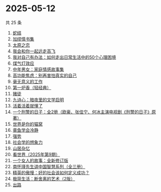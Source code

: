 # 2025-05-12

共 25 条

<!-- BEGIN WEREAD -->
<!-- 最后更新时间 2025-05-12 09:21:24 +0800 -->
1. [蛇结](https://weread.qq.com/web/bookDetail/e77328b0813ab83b6g014aea)
1. [加缪情书集](https://weread.qq.com/web/bookDetail/d9e32920813ab9ec2g014f83)
1. [太原之恋](https://weread.qq.com/web/bookDetail/6ae321507199d6e66ae82be)
1. [我会和你一起远走高飞](https://weread.qq.com/web/bookDetail/bc532ac0813ab9e2cg016015)
1. [我对自己有办法：如何走出日常生活中的50个心理困境](https://weread.qq.com/web/bookDetail/de032e10813ab9eb1g017f1f)
1. [煤气灯效应](https://weread.qq.com/web/bookDetail/1df32da0813ab9e38g0101bc)
1. [中年男女：家庭情感故事集](https://weread.qq.com/web/bookDetail/c2632330813ab9d8ag0167dc)
1. [高功能焦虑：别再害怕真实的自己](https://weread.qq.com/web/bookDetail/7f632dc0813ab9d9bg0190f7)
1. [毫无意义的工作](https://weread.qq.com/web/bookDetail/f7b32c90813ab77b6g013094)
1. [第一炉香（轻经典）](https://weread.qq.com/web/bookDetail/c60326f0813ab9eb1g010755)
1. [赌徒](https://weread.qq.com/web/bookDetail/78032ad0813ab6a94g01394b)
1. [九诗心：暗夜里的文学启明](https://weread.qq.com/web/bookDetail/f7e32280813ab9eb3g015d98)
1. [活着活着就懂了](https://weread.qq.com/web/bookDetail/c8d326a0813ab9d26g0184a6)
1. [一个刑警的日子：全2册（欧豪、张佳宁、何冰主演电视剧《刑警的日子》原著）](https://weread.qq.com/web/bookDetail/cff323f0720c32d7cff8986)
1. [世界是你的猫窝](https://weread.qq.com/web/bookDetail/16f32300813ab9460g01200a)
1. [章鱼学会冷静](https://weread.qq.com/web/bookDetail/76d32300813ab77dfg01260c)
1. [强势](https://weread.qq.com/web/bookDetail/49f32500715443a149f102f)
1. [社会学的想象力](https://weread.qq.com/web/bookDetail/29432830719204cf2944d83)
1. [山居杂忆](https://weread.qq.com/web/bookDetail/90432270813ab8a7eg018ba7)
1. [看世界（2025年第9期）](https://weread.qq.com/web/bookDetail/ff232b20813ab9ebeg016a91)
1. [一个女人的故事：全新修订版](https://weread.qq.com/web/bookDetail/e1e32b50813ab7747g0117e8)
1. [南怀瑾先生讲中国智慧系列（全三册）](https://weread.qq.com/web/bookDetail/9d532e10813ab7295g015a92)
1. [精英的傲慢：好的社会该如何定义成功？](https://weread.qq.com/web/bookDetail/5d1320e072744bdc5d154db)
1. [极简生活：断舍离的艺术（2版）](https://weread.qq.com/web/bookDetail/8f4323a0813ab722dg012d92)
1. [出路](https://weread.qq.com/web/bookDetail/dc132720813ab7b6fg0168d6)
<!-- END WEREAD -->